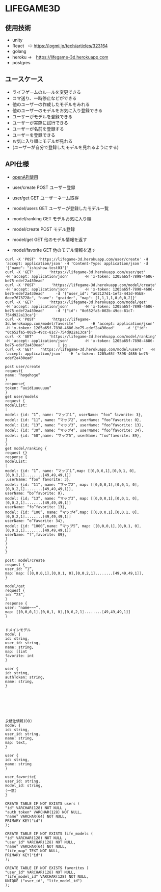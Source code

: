 # LIFEGAME3D

## 使用技術
- unity
- React　⇨ https://logmi.jp/tech/articles/323164
- golang
- heroku →　https://lifegame-3d.herokuapp.com
- postgres

## ユースケース

- ライフゲームのルールを変更できる
- コマ送り、一時停止などができる
- 他のユーザーの作成したモデルをみれる
- 他のユーザーのモデルをお気に入り登録できる
- ユーザーがモデルを登録できる
- ユーザーが実際に試行できる
- ユーザーが名前を登録する
- ユーザーを登録できる
- お気に入り順にモデルが見れる
- (ユーザーが自分で登録したモデルを見れるようにする)

## API仕様
- [openAPI使用](https://github.com/ishishow/life3d/blob/master/open_api/api.document.yaml)


- user/create  POST ユーザー登録
- user/get  GET ユーザーネーム取得
- model/users  GET ユーザーが登録したモデル一覧
- model/ranking GET モデルお気に入り順
- model/create POST モデル登録
- model/get GET 他のモデル情報を返す
- model/favorite GET 他のモデル情報を返す

```shell
curl -X 'POST' 'https://lifegame-3d.herokuapp.com/user/create' -H 'accept: application/json' -H 'Content-Type: application/json' -d '{"name": "ishishow-test03"}'
curl -X 'GET'       'https://lifegame-3d.herokuapp.com/user/get'       -H 'accept: application/json'       -H 'x-token: 1205a65f-7898-4686-be75-edef2a430ead'
curl -X 'POST'       'https://lifegame-3d.herokuapp.com/model/create'       -H 'accept: application/json'       -H 'x-token: 1205a65f-7898-4686-be75-edef2a430ead'     -d '{"user_id": "a62127d1-1ef3-443d-95b8-6eee7673728c", "name": "graider", "map": [1,1,1,1,0,0,0,2]}'
curl -X 'GET'       'https://lifegame-3d.herokuapp.com/model/get'       -H 'accept: application/json'       -H 'x-token: 1205a65f-7898-4686-be75-edef2a430ead'     -d '{"id": "0c652fa5-002b-49cc-81c7-754d922a13ca"}'
curl -X 'POST'       'https://lifegame-3d.herokuapp.com/model/favorite'       -H 'accept: application/json'       -H 'x-token: 1205a65f-7898-4686-be75-edef2a430ead'     -d '{"id": "0c652fa5-002b-49cc-81c7-754d922a13ca"}'
curl -X 'GET'       'https://lifegame-3d.herokuapp.com/model/ranking'       -H 'accept: application/json'       -H 'x-token: 1205a65f-7898-4686-be75-edef2a430ead'      | jq .
curl -X 'GET'   'https://lifegame-3d.herokuapp.com/model/users'   -H 'accept: application/json'   -H 'x-token: 1205a65f-7898-4686-be75-edef2a430ead'
```


```
post user/create
request{
name: “hogehoge”
}
response{
token: “uuidiuuuuuuu”
}
get user/models
request {
modelList:  
[
model: {id: “1”, name: “マップ１”, userName: “foo” favorite: 3},
model: {id: “11”, name: “マップ2”, userName: “foo”favorite: 0},
model: {id; “13”, name: “マップ3”, userName: “foo”favorite: 13},
model: {id: “30”, name: “マップ4”, userName: “foo”favorite: 34},
model: {id: “60”,name: “マップ5”, userName: “foo”favorite: 89},
]
}
get model/ranking {
request {}
response {
modelList:  
[
model: {id: “1”, name: “マップ１”,map: [[0,0,0,1],[0,0,1, 0],[0,0,2,1]........[49,49,49,1]]
,userName: “foo” favorite: 3},
model: {id: “11”, name: “マップ2”, map: [[0,0,0,1],[0,0,1, 0],[0,0,2,1]........[49,49,49,1]],
userName: “bo”favorite: 0},
model: {id; “13”, name: “マップ3”, map: [[0,0,0,1],[0,0,1, 0],[0,0,2,1]........[49,49,49,1]]
userName: “fo”favorite: 13},
model: {id: “100”, name: “マップ4”,map: [[0,0,0,1],[0,0,1, 0],[0,0,2,1]........[49,49,49,1]]
userName: “o”favorite: 34},
model: {id: “1000”,name: “マップ5”, map: [[0,0,0,1],[0,0,1, 0],[0,0,2,1]........[49,49,49,1]]
userName: “f”,favorite: 89},
]
}
}
}

post: model/create
request {
user_id: “1”,
map: map: [[0,0,0,1],[0,0,1, 0],[0,0,2,1]........[49,49,49,1]],
}

model/get
request {
id: “23”,
}
response {
user: “name~~~”,
map: [[0,0,0,1],[0,0,1, 0],[0,0,2,1]........[49,49,49,1]]
}


ドメインモデル
model {
id: string,
user_id: string,
name: string,
map: []int
favorite: int
}

user {
id: string,
authToken: string,
name: string,
}







永続化情報(DB)
model {
id: string,
user_id: string,
name: string,
map: text,
}

user {
id: string,
name: string
}

user_favorite{
user_id: string,
model_id: string,
(一意)
}

CREATE TABLE IF NOT EXISTS users (
"id" VARCHAR(128) NOT NULL ,
"auth_token" VARCHAR(128) NOT NULL,
"name" VARCHAR(64) NOT NULL,
PRIMARY KEY("id")
);

CREATE TABLE IF NOT EXISTS life_models (
"id" VARCHAR(128) NOT NULL ,
"user_id" VARCHAR(128) NOT NULL,
"name" VARCHAR(64) NOT NULL,
"life_map" TEXT NOT NULL,
PRIMARY KEY("id")
);

CREATE TABLE IF NOT EXISTS favorites (
"user_id" VARCHAR(128) NOT NULL,
"life_model_id" VARCHAR(128) NOT NULL,
UNIQUE ("user_id", "life_model_id")
);
